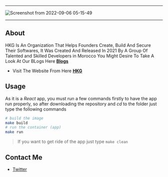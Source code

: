 --------------
![Screenshot from 2022-09-06 05-15-49](https://user-images.githubusercontent.com/49293816/188545847-461aaaed-47f6-41f7-92ec-be716baae160.png)

--------------

## About

HKG Is An Organization That Helps Founders Create, Build And Secure Their Softwares, It Was Created And Released In 2021 By A Group Of Talented and Skilled Developers in Morocco
You Might Desire To Take A Look At Our BLogs Here **[Blogs](https://hkgang.com/)**

* Visit The Website From Here **[HKG](https://amaitou.github.io/HKG/)**

## Usage

As it is a *React* app, you must run a few commands firstly to have the app run properly, so after downloading the repository and *cd* to the folder just type the following commands

```sh
# build the image
make build
# run the container (app)
make run
```

> If you want to get ride of the app just type ```make clean```

## Contact Me

* [Twitter][_1]

[_1]: https://twitter.com/amait0u
